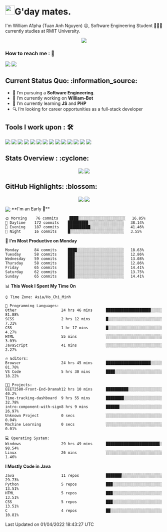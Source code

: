 <h1><img src="https://emojis.slackmojis.com/emojis/images/1531849430/4246/blob-sunglasses.gif?1531849430" width="30"/>G'day mates.</h1>

I'm William A1pha (Tuan Anh Nguyen) 😉, Software Engineering Student 👨🏻‍💻 currently studies at RMIT University.
<p align="center"><img src="https://readme-typing-svg.herokuapp.com?vCenter=true&width=500&lines=Software+Engineering+Student;Year+Two;RMIT+University" /></p>

### How to reach me : :iphone:
<a href="mailto: tuananh131001@gmail.com">
<a href="https://www.linkedin.com/in/tu%E1%BA%A5n-anh-nguy%E1%BB%85n-2051281b4/"><img src="https://img.shields.io/badge/WilliamA1pha-%230077B5.svg?&style=for-the-badge&logo=linkedin&logoColor=white" ></a>  <a href="http://discordapp.com/users/331413468202926081"><img src="https://img.shields.io/badge/Discord-5865F2?style=for-the-badge&logo=discord&logoColor=white" ></a>  
  
 <h2>Current Status Quo: :information_source:</h2>
  
- 💼 I’m pursuing a <strong>Software Engineering</strong>.
- 🔭 I’m currently working on <strong>William-Bot</strong> 
- 🌱 I’m currently learning <strong>JS</strong> and <strong>PHP</strong>
- 🔍 I’m looking for career opportunities as a full-stack developer
 <h2>Tools I work upon : 🛠</h2>
  
<!-- <img src="">   -->
<img src="https://img.shields.io/badge/HTML5-E34F26?style=for-the-badge&logo=html5&logoColor=white">  <img src="https://img.shields.io/badge/CSS3-1572B6?style=for-the-badge&logo=css3&logoColor=white">   <img src="https://img.shields.io/badge/Java%20-%23E00033.svg?&style=for-the-badge&logo=java&logoColor=white">   <img src="https://img.shields.io/badge/python%20-%2314354C.svg?&style=for-the-badge&logo=python&logoColor=white">   <img src="https://img.shields.io/badge/c++%20-%2300599C.svg?&style=for-the-badge&logo=c%2B%2B&logoColor=white">   <img src="https://img.shields.io/badge/MySQL-005C84?style=for-the-badge&logo=mysql&logoColor=white">    <img src="https://img.shields.io/badge/git%20-%23F05032.svg?&style=for-the-badge&logo=git&logoColor=white"/>   <img src="http://img.shields.io/badge/-VS%20Code-000000?style=for-the-badge&logo=Visual-studio-code&logoColor=blue"> <img src="https://img.shields.io/badge/Arduino_IDE-00979D?style=for-the-badge&logo=arduino&logoColor=white"> <img src="https://img.shields.io/badge/Codewars-B1361E?style=for-the-badge&logo=Codewars&logoColor=white"> <img src="https://img.shields.io/badge/PyCharm-000000.svg?&style=for-the-badge&logo=PyCharm&logoColor=white"> <img src="https://img.shields.io/badge/Visual_Studio-5C2D91?style=for-the-badge&logo=visual%20studio&logoColor=white">  <img src="https://img.shields.io/badge/Visual_Studio_Code-0078D4?style=for-the-badge&logo=visual%20studio%20code&logoColor=white"> <img src="https://img.shields.io/badge/-Hackerrank-2EC866?style=for-the-badge&logo=HackerRank&logoColor=white">

  <h2>Stats Overview : :cyclone: </h2>
  <p align="center">
<img align="center" src="https://github-readme-stats.vercel.app/api?username=wi2liamalpha&show_icons=true&count_private=true&hide=stars&include_all_commits=false&theme=aura" />
<img align="center" src="https://github-profile-trophy.vercel.app/?username=wi2liamalpha&theme=dracula&no-bg=true&row=1"/>
  </p>

  <h2>GitHub Highlights: :blossom:</h2>
  <p align="center">
<a href="">
  <img align="center" src="https://github-readme-stats.vercel.app/api/top-langs/?username=wi2liamalpha&langs_count=8&layout=compact&theme=material-palenight&hide=html,Tcl" />
</a>
<a href="">
  <img align="center" src="http://github-readme-streak-stats.herokuapp.com?user=wi2liamalpha&theme=material-palenight"/>
</a>
  </p>
 <img align="center" src="https://activity-graph.herokuapp.com/graph?username=wi2liamalpha&theme=react-dark"/>
<!--START_SECTION:waka-->
**I'm an Early 🐤** 

```text
🌞 Morning    76 commits     ████░░░░░░░░░░░░░░░░░░░░░   16.85% 
🌆 Daytime    172 commits    █████████░░░░░░░░░░░░░░░░   38.14% 
🌃 Evening    187 commits    ██████████░░░░░░░░░░░░░░░   41.46% 
🌙 Night      16 commits     █░░░░░░░░░░░░░░░░░░░░░░░░   3.55%

```
📅 **I'm Most Productive on Monday** 

```text
Monday       84 commits     ████░░░░░░░░░░░░░░░░░░░░░   18.63% 
Tuesday      58 commits     ███░░░░░░░░░░░░░░░░░░░░░░   12.86% 
Wednesday    59 commits     ███░░░░░░░░░░░░░░░░░░░░░░   13.08% 
Thursday     58 commits     ███░░░░░░░░░░░░░░░░░░░░░░   12.86% 
Friday       65 commits     ███░░░░░░░░░░░░░░░░░░░░░░   14.41% 
Saturday     62 commits     ███░░░░░░░░░░░░░░░░░░░░░░   13.75% 
Sunday       65 commits     ███░░░░░░░░░░░░░░░░░░░░░░   14.41%

```


📊 **This Week I Spent My Time On** 

```text
⌚︎ Time Zone: Asia/Ho_Chi_Minh

💬 Programming Languages: 
Other                    24 hrs 46 mins      ████████████████████░░░░░   81.88% 
SCSS                     2 hrs 12 mins       █░░░░░░░░░░░░░░░░░░░░░░░░   7.31% 
CSS                      1 hr 17 mins        █░░░░░░░░░░░░░░░░░░░░░░░░   4.27% 
HTML                     55 mins             ░░░░░░░░░░░░░░░░░░░░░░░░░   3.03% 
JavaScript               41 mins             ░░░░░░░░░░░░░░░░░░░░░░░░░   2.27%

🔥 Editors: 
Browser                  24 hrs 45 mins      ████████████████████░░░░░   81.78% 
VS Code                  5 hrs 30 mins       ████░░░░░░░░░░░░░░░░░░░░░   18.22%

🐱‍💻 Projects: 
EEET2580-Front-End-Dramah12 hrs 10 mins      ██████████░░░░░░░░░░░░░░░   40.2% 
Time-tracking-dashboard  9 hrs 55 mins       ████████░░░░░░░░░░░░░░░░░   32.78% 
intro-component-with-sign8 hrs 9 mins        ██████░░░░░░░░░░░░░░░░░░░   26.97% 
Unknown Project          0 secs              ░░░░░░░░░░░░░░░░░░░░░░░░░   0.04% 
Machine Learning         0 secs              ░░░░░░░░░░░░░░░░░░░░░░░░░   0.01%

💻 Operating System: 
Windows                  29 hrs 49 mins      ████████████████████████░   98.54% 
Linux                    26 mins             ░░░░░░░░░░░░░░░░░░░░░░░░░   1.46%

```

**I Mostly Code in Java** 

```text
Java                     11 repos            ███████░░░░░░░░░░░░░░░░░░   29.73% 
Python                   5 repos             ███░░░░░░░░░░░░░░░░░░░░░░   13.51% 
HTML                     5 repos             ███░░░░░░░░░░░░░░░░░░░░░░   13.51% 
CSS                      5 repos             ███░░░░░░░░░░░░░░░░░░░░░░   13.51% 
C                        4 repos             ██░░░░░░░░░░░░░░░░░░░░░░░   10.81%

```



 Last Updated on 01/04/2022 18:43:27 UTC
<!--END_SECTION:waka-->
